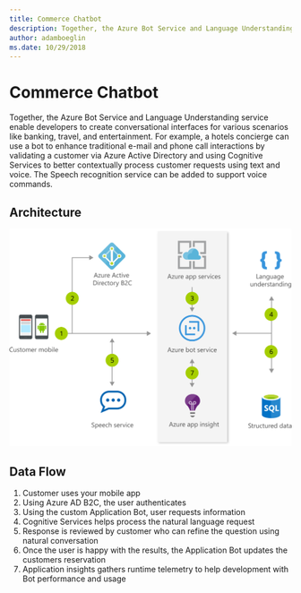 ```yaml
---
title: Commerce Chatbot 
description: Together, the Azure Bot Service and Language Understanding service enable developers to create conversational interfaces for various scenarios like banking, travel, and entertainment. For example, a hotels concierge can use a bot to enhance traditional e-mail and phone call interactions by validating a customer via Azure Active Directory and using Cognitive Services to better contextually process customer requests using text and voice. The Speech recognition service can be added to support voice commands.
author: adamboeglin
ms.date: 10/29/2018
---
```

# Commerce Chatbot 
Together, the Azure Bot Service and Language Understanding service enable developers to create conversational interfaces for various scenarios like banking, travel, and entertainment. For example, a hotels concierge can use a bot to enhance traditional e-mail and phone call interactions by validating a customer via Azure Active Directory and using Cognitive Services to better contextually process customer requests using text and voice. The Speech recognition service can be added to support voice commands.

## Architecture
<img src="media/commerce-chatbot.svg" alt='architecture diagram' />

## Data Flow
1. Customer uses your mobile app
1. Using Azure AD B2C, the user authenticates
1. Using the custom Application Bot, user requests information
1. Cognitive Services helps process the natural language request
1. Response is reviewed by customer who can refine the question using natural conversation
1. Once the user is happy with the results, the Application Bot updates the customers reservation
1. Application insights gathers runtime telemetry to help development with Bot performance and usage